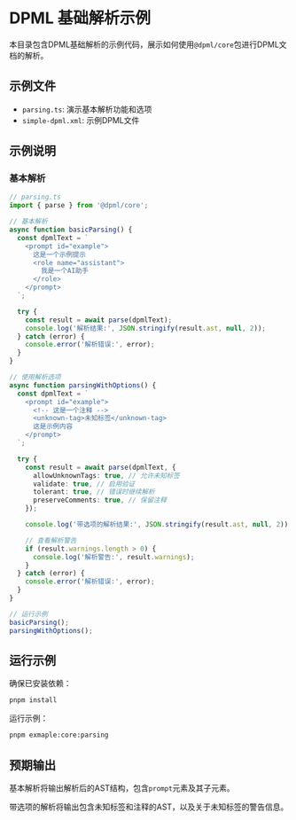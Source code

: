 # DPML 基础解析示例

本目录包含DPML基础解析的示例代码，展示如何使用`@dpml/core`包进行DPML文档的解析。

## 示例文件

- `parsing.ts`: 演示基本解析功能和选项
- `simple-dpml.xml`: 示例DPML文件

## 示例说明

### 基本解析

```typescript
// parsing.ts
import { parse } from '@dpml/core';

// 基本解析
async function basicParsing() {
  const dpmlText = `
    <prompt id="example">
      这是一个示例提示
      <role name="assistant">
        我是一个AI助手
      </role>
    </prompt>
  `;

  try {
    const result = await parse(dpmlText);
    console.log('解析结果:', JSON.stringify(result.ast, null, 2));
  } catch (error) {
    console.error('解析错误:', error);
  }
}

// 使用解析选项
async function parsingWithOptions() {
  const dpmlText = `
    <prompt id="example">
      <!-- 这是一个注释 -->
      <unknown-tag>未知标签</unknown-tag>
      这是示例内容
    </prompt>
  `;

  try {
    const result = await parse(dpmlText, {
      allowUnknownTags: true, // 允许未知标签
      validate: true, // 启用验证
      tolerant: true, // 错误时继续解析
      preserveComments: true, // 保留注释
    });

    console.log('带选项的解析结果:', JSON.stringify(result.ast, null, 2));

    // 查看解析警告
    if (result.warnings.length > 0) {
      console.log('解析警告:', result.warnings);
    }
  } catch (error) {
    console.error('解析错误:', error);
  }
}

// 运行示例
basicParsing();
parsingWithOptions();
```

## 运行示例

确保已安装依赖：

```bash
pnpm install
```

运行示例：

```bash
pnpm exmaple:core:parsing
```

## 预期输出

基本解析将输出解析后的AST结构，包含`prompt`元素及其子元素。

带选项的解析将输出包含未知标签和注释的AST，以及关于未知标签的警告信息。
